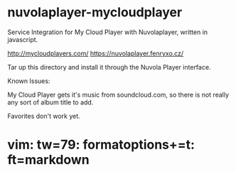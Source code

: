 nuvolaplayer-mycloudplayer
==========================

Service Integration for My Cloud Player with Nuvolaplayer, written in
javascript.

http://mycloudplayers.com/
https://nuvolaplayer.fenryxo.cz/

Tar up this directory and install it through the Nuvola Player interface.


Known Issues:

My Cloud Player gets it's music from soundcloud.com, so there is not really any
sort of album title to add. 

Favorites don't work yet.


# vim: tw=79: formatoptions+=t: ft=markdown
